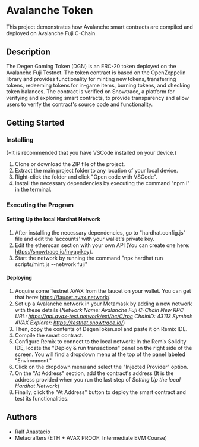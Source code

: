 # Avalanche Token

This project demonstrates how Avalanche smart contracts are compiled and deployed on Avalanche Fuji C-Chain.

## Description

The Degen Gaming Token (DGN) is an ERC-20 token deployed on the Avalanche Fuji Testnet. The token contract is based on the OpenZeppelin library and provides functionality for minting new tokens, transferring tokens, redeeming tokens for in-game items, burning tokens, and checking token balances. The contract is verified on Snowtrace, a platform for verifying and exploring smart contracts, to provide transparency and allow users to verify the contract's source code and functionality.

## Getting Started

### Installing

(*It is recommended that you have VSCode installed on your device.)

1. Clone or download the ZIP file of the project.
2. Extract the main project folder to any location of your local device.
3. Right-click the folder and click "Open code with VSCode".
4. Install the necessary dependencies by executing the command "npm i" in the terminal.

### Executing the Program

#### Setting Up the local Hardhat Network

1. After installing the necessary dependencies, go to "hardhat.config.js" file and edit the 'accounts' with your wallet's private key.
2. Edit the etherscan section with your own API (You can create one here: https://snowtrace.io/myapikey).
3. Start the network by running the command "npx hardhat run scripts/mint.js --network fuji"

#### Deploying
1. Acquire some Testnet AVAX from the faucet on your wallet. You can get that here: https://faucet.avax.network/.
2. Set up a Avalanche network in your Metamask by adding a new network with these details (*Network Name: Avalanche Fuji C-Chain New RPC URL: https://api.avax-test.network/ext/bc/C/rpc ChainID: 43113 Symbol: AVAX Explorer: https://testnet.snowtrace.io/*)
3. Then, copy the contents of DegenToken.sol and paste it on Remix IDE.
4. Compile the smart contract.
5. Configure Remix to connect to the local network: In the Remix Solidity IDE, locate the "Deploy & run transactions" panel on the right side of the screen. You will find a dropdown menu at the top of the panel labeled "Environment."
6. Click on the dropdown menu and select the "Injected Provider" option.
7. On the "At Address" section, add the contract's address (It is the address provided when you run the last step of *Setting Up the local Hardhat Network*)
8. Finally, click the "At Address" button to deploy the smart contract and test its functionalities.


## Authors

- Ralf Anastacio
- Metacrafters (ETH + AVAX PROOF: Intermediate EVM Course)
